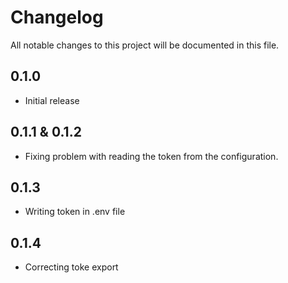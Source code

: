 # Changelog
All notable changes to this project will be documented in this file.

## 0.1.0

- Initial release

## 0.1.1 & 0.1.2

- Fixing problem with reading the token from the configuration. 

## 0.1.3

- Writing token in .env file

## 0.1.4

- Correcting toke export